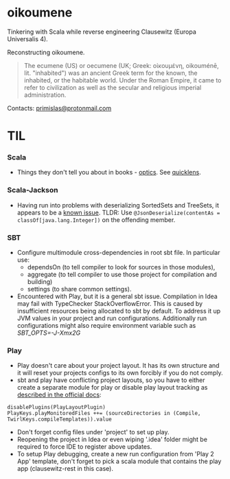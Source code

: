 # oikoumene
Tinkering with Scala while reverse engineering Clausewitz (Europa Universalis 4).

Reconstructing oikoumene. 
> The ecumene (US) or oecumene (UK; Greek: οἰκουμένη, oikouménē, lit. "inhabited") 
was an ancient Greek term for the known, the inhabited, or the habitable world. 
Under the Roman Empire, it came to refer to civilization 
as well as the secular and religious imperial administration.

Contacts: primislas@protonmail.com

# TIL
### Scala
- Things they don't tell you about in books - [optics](https://scalac.io/scala-optics-lenses-with-monocle/). See [quicklens](https://github.com/softwaremill/quicklens).
### Scala-Jackson
- Having run into problems with deserializing SortedSets and TreeSets,
it appears to be a [known issue](https://github.com/FasterXML/jackson-module-scala/wiki/FAQ#deserializing-optionint-and-other-primitive-challenges).
TLDR: Use ```@JsonDeserialize(contentAs = classOf[java.lang.Integer])``` on the offending member.
### SBT
- Configure multimodule cross-dependencies in root sbt file. In particular 
use:
    - dependsOn (to tell compiler to look for sources in those modules),
    - aggregate (to tell compiler to use those project for compilation and building)
    - settings (to share common settings).
- Encountered with Play, but it is a general sbt issue.
Compilation in Idea may fail with TypeChecker StackOverflowError.
This is caused by insufficient resources being allocated to sbt by default.
To address it up JVM values in your project and run configurations.
Additionally run configurations might also require environment variable
such as _SBT_OPTS=-J-Xmx2G_
### Play
- Play doesn't care about your project layout. It has its own structure
and it will reset your projects configs to its own forcibly if you
do not comply.
- sbt and play have conflicting project layouts, so you have to either
create a separate module for play or disable play layout tracking as
[described in the official docs](https://www.playframework.com/documentation/2.6.x/Anatomy#Default-SBT-layout):
```$xslt
disablePlugins(PlayLayoutPlugin)
PlayKeys.playMonitoredFiles ++= (sourceDirectories in (Compile, TwirlKeys.compileTemplates)).value
```
- Don't forget config files under 'project' to set up play.
- Reopening the project in Idea or even wiping '.idea' folder might be
required to force IDE to register above updates.
- To setup Play debugging, create a new run configuration 
from 'Play 2 App' template, don't forget to pick a scala module
that contains the play app (clausewitz-rest in this case).
